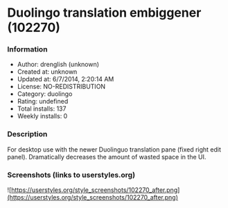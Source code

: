 # Duolingo translation embiggener (102270)

### Information
- Author: drenglish (unknown)
- Created at: unknown
- Updated at: 6/7/2014, 2:20:14 AM
- License: NO-REDISTRIBUTION
- Category: duolingo
- Rating: undefined
- Total installs: 137
- Weekly installs: 0


### Description
For desktop use with the newer Duolinguo translation pane (fixed right edit panel).  Dramatically decreases the amount of wasted space in the UI.


### Screenshots (links to userstyles.org)
![https://userstyles.org/style_screenshots/102270_after.png](https://userstyles.org/style_screenshots/102270_after.png)


